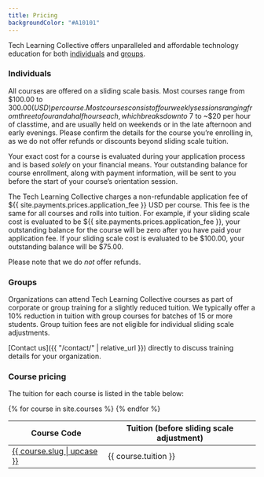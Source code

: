 ```yaml
---
title: Pricing
backgroundColor: "#A10101"
---
```


Tech Learning Collective offers unparalleled and affordable technology education for both [individuals](#individuals) and [groups](#groups).

### Individuals

All courses are offered on a sliding scale basis. Most courses range from $100.00 to $300.00 (USD) per course. Most courses consist of four weekly sessions ranging from three to four and a half hours each, which breaks down to ~$7 to ~$20 per hour of classtime, and are usually held on weekends or in the late afternoon and early evenings. Please confirm the details for the course you&rsquo;re enrolling in, as we do not offer refunds or discounts beyond sliding scale tuition.

Your exact cost for a course is evaluated during your application process and is based *solely* on your financial means. Your outstanding balance for course enrollment, along with payment information, will be sent to you before the start of your course’s orientation session.

The Tech Learning Collective charges a non-refundable application fee of ${{ site.payments.prices.application_fee }} USD per course. This fee is the same for all courses and rolls into tuition. For example, if your sliding scale cost is evaluated to be ${{ site.payments.prices.application_fee }}, your outstanding balance for the course will be zero after you have paid your application fee. If your sliding scale cost is evaluated to be $100.00, your outstanding balance will be $75.00.

Please note that we do *not* offer refunds.

### Groups

Organizations can attend Tech Learning Collective courses as part of corporate or group training for a slightly reduced tuition. We typically offer a 10% reduction in tuition with group courses for batches of 15 or more students. Group tuition fees are not eligible for individual sliding scale adjustments.

[Contact us]({{ "/contact/" | relative_url }}) directly to discuss training details for your organization.

### Course pricing

The tuition for each course is listed in the table below:

<table>
    <thead>
        <tr>
            <th>Course Code</th>
            <th>Tuition (before sliding scale adjustment)</th>
        </tr>
    </thead>
    <tbody>
    {% for course in site.courses %}
        <tr>
            <td>
                <a href="{{ course.url }}" title="View {{ course.slug | upcase }} details.">{{ course.slug | upcase }}</a>
            </td>
            <td class="price">{{ course.tuition }}</td>
        </tr>
    {% endfor %}
    </tbody>
</table>

